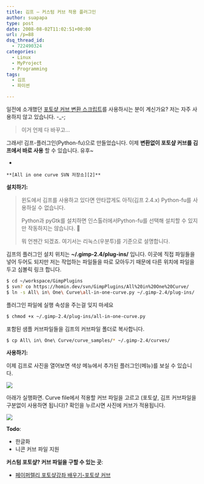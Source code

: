 ```yaml
---
title: 김프 – 커스텀 커브 적용 플러그인
author: suapapa
type: post
date: 2008-08-02T11:02:51+00:00
url: /p=88
dsq_thread_id:
  - 722490324
categories:
  - Linux
  - MyProject
  - Programming
tags:
  - 김프
  - 파이썬

---
```

일전에 소개했던 [포토샾 커브 변환 스크립트][1]를 사용하시는 분이 계신가요? 저는 자주 사용하지 않고 있습니다. -_-;

> 이거 언제 다 바꾸고&#8230;

그래서! 김프-플러그인(Python-fu)으로 만들었습니다. 이제 **변환없이 포토샾 커브를 김프에서 바로 사용** 할 수 있습니다. 유후~

  * 
    
    **[All in one curve SVN 저장소][2]** 

**설치하기:**

> 윈도에서 김프를 사용하고 있다면 안타깝게도 아직(김프 2.4.x) Python-fu를 사용하실 수 없습니다.
> 
> Python과 pyGtk를 설치하면 인스톨러에서Python-fu를 선택해 설치할 수 있지만 작동하지는 않습니다. 🙁
> 
> 뭐 언젠간 되겠죠. 여기서는 리눅스(우분투)를 기준으로 설명합니다.

김프의 플러그인 설치 위치는 **~/.gimp-2.4/plug-ins/** 입니다. 이곳에 직접 파일들을 넣어 두어도 되지만 저는 작업하는 파일들을 따로 모아두기 때문에 다른 위치에 파일을 두고 심볼릭 링크 합니다.

```bash
$ cd ~/workspace/GimpPlugins
$ svn? co https://homin.dev/svn/GimpPlugins/All%20in%20One%20Curve/
$ ln -s All\ in\ One\ Curve\all-in-one-curve.py ~/.gimp-2.4/plug-ins/
```

플러그인 파일에 실행 속성을 주는걸 잊지 마세요

```bash
$ chmod +x ~/.gimp-2.4/plug-ins/all-in-one-curve.py
```

포함된 샘플 커브파일들을 김프의 커브파일 폴더로 복사합니다.

```bash
$ cp All\ in\ One\ Curve/curve_samples/* ~/.gimp-2.4/curves/
```

**사용하기:**

이제 김프로 사진을 열어보면 색상 메뉴에서 추가된 플러그인(메뉴)를 보실 수 있습니다.

![](https://asset.homin.dev/blog/2008/08/python_fu_apply_curve_memu.png)

아래가 실행화면. Curve file에서 적용할 커브 파일을 고르고 (포토샾, 김프 커브파일을 구분없이 사용하면 됩니다)? 확인을 누르시면 사진에 커브가 적용됩니다.

![](https://asset.homin.dev/blog/2008/08/python_fu_apply_curve_dialog.png)

**Todo**:

  * 한글화
  * 니콘 커브 파일 지원

**커스텀 포토샾? 커브 파일을 구할 수 있는 곳**:

  * [페이퍼렐리 포토샾강좌 배우기-포토샾 커브][3]

 [1]: https://homin.dev/blog/p=224
 [2]: https://homin.dev/svn/GimpPlugins/All%20in%20One%20Curve
 [3]: http://photoshop.paperally.com/entry/Photoshop-Curves